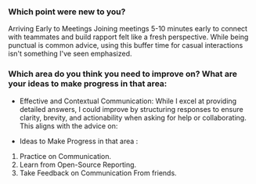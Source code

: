 ### Which point were new to you?
 Arriving Early to Meetings
        Joining meetings 5-10 minutes early to connect with teammates and build rapport felt like a fresh perspective. While being punctual is common advice, using this buffer time for casual interactions isn't something I've seen emphasized.

### Which area do you think you need to improve on? What are your ideas to make progress in that area:
* Effective and Contextual Communication:
     While I excel at providing detailed answers, I could improve by structuring responses to ensure clarity, brevity, and actionability when asking for help or collaborating. This aligns with the advice on:
     
* Ideas to Make Progress in that area :
1. Practice on Communication.
2. Learn from Open-Source Reporting.
3. Take Feedback on Communication From friends.
